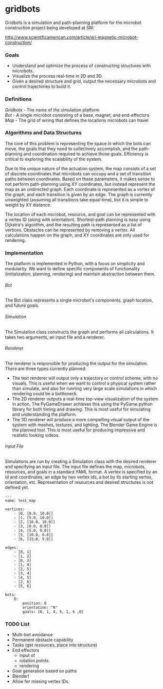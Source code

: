 gridbots
========

Gridbots is a simulation and path-planning platform for the microbot construction project being developed at SRI:

http://www.scientificamerican.com/article/sri-magnetic-microbot-construction/

### Goals
* Understand and optimize the process of constructing structures with microbots.
* Visualize the process real-time in 2D and 3D.
* Given a desired structure and grid, output the necessary microbots and control trajectories to build it.

### Definitions
*Gridbots* - The name of the simulation platform  
*Bot* - A single microbot consisting of a base, magnet, and end-effectors  
*Map* - The grid of wiring that defines the locations microbots can travel  

### Algorithms and Data Structures
The core of this problem is representing the space in which the bots can move, the goals that they need to collectively accomplish, and the path-planning and coordination required to achieve those goals. Efficiency is critical to exploring the scalability of the system.

Due to the unique nature of the actuation system, the map consists of a set of discrete coordinates that microbots can occupy and a set of transition paths between coordinates. Based on these parameters, it makes sense to not perform path-planning using XY coordinates, but instead represent the map as an undirected graph. Each coordinate is represented as a vertex of the graph, and each transition is given by an edge. The graph is currently unweighted (assuming all transitions take equal time), but it is simple to weight by XY distance.

The location of each microbot, resource, and goal can be represented with a vertex ID (along with orientation). Shortest-path planning is easy using Dijkstra's algorithm, and the resulting path is represented as a list of vertices. Obstacles can be represented by removing a vertex. All calculations happen on the graph, and XY coordinates are only used for rendering.

### Implementation
The platform is implemented in Python, with a focus on simplicity and modularity. We want to define specific components of functionality (initialization, planning, rendering) and maintain abstraction between them.

###### Bot
The Bot class represents a single microbot's components, graph location, and future goals. 

###### Simulation
The Simulation class constructs the graph and performs all calculations. It takes two arguments, an input file and a renderer.

###### Renderer
The renderer is responsible for producing the output for the simulation. There are three types currently planned:
* The text renderer will output only a trajectory or control scheme, with no visuals. This is useful when we want to control a physical system rather than simulate, and also for running very large scale simulations in which rendering could be a bottleneck.
* The 2D renderer outputs a real-time top-view visualization of the system in action. The PyGameDrawer achieves this using the PyGame python library for both timing and drawing. This is most useful for simulating and understanding the platform.
* The 3D renderer will produce a more compelling visual output of the system with meshes, textures, and lighting. The Blender Game Engine is the planned tool. This is most useful for producing impressive and realistic looking videos.

###### Input File

Simulations are run by creating a Simulation class with the desired renderer and specifying an input file. The input file defines the map, microbots, resources, and goals in a standard YAML format. A vertex is specified by an id and coordinates, an edge by two vertex ids, a bot by its starting vertex, orientation, etc. Representation of resources and desired structures is not defined yet.

```
---
name: test_map

vertices: 
    - [0, [0.0, 10.0]]
    - [1, [5.0, 10.0]]
    - [2, [10.0, 10.0]]
    - [3, [0.0, 0.0]]
    - [4, [5.0, 0.0]]
    - [5, [10.0, 0.0]]
    - [6, [15.0, 5.0]]

edges:
    - [0, 1]
    - [1, 2]
    - [0, 3]
    - [1, 4]
    - [2, 5]
    - [3, 4]
    - [4, 5]
    - [2, 6]
    - [5, 6]

bots:
    0:
        position: 0
        orientation: "N"
        goals: [6, 1, 4, 5, 1, 6 ,0]
```

### TODO List

- Multi-bot avoidance
- Permanent obstacle capability
- Tasks (get resources, place into structure)
- End effectors
  - input of 
  - rotation points
  - rendering
- Goal generation based on paths
- Blender!
- Allow for missing vertex IDs
